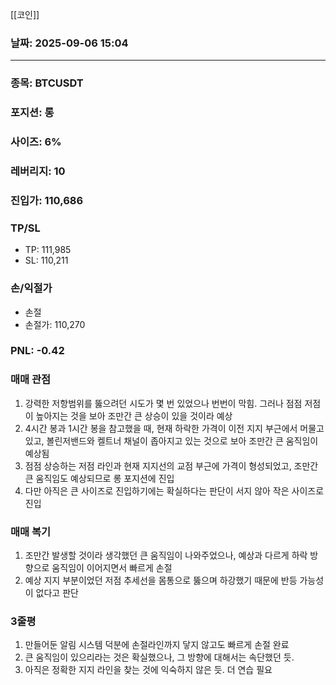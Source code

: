 [[코인]]

### 날짜:  2025-09-06 15:04

----
### 종목: BTCUSDT

### 포지션: 롱

### 사이즈: 6%

### 레버리지: 10

### 진입가: 110,686

### TP/SL
- TP: 111,985
- SL: 110,211

### 손/익절가
- 손절
- 손절가: 110,270

### PNL: -0.42
### 매매 관점
1. 강력한 저항범위를 뚫으려던 시도가 몇 번 있었으나 번번이 막힘. 그러나 점점 저점이 높아지는 것을 보아 조만간 큰 상승이 있을 것이라 예상
2. 4시간 봉과 1시간 봉을 참고했을 때, 현재 하락한 가격이 이전 지지 부근에서 머물고 있고, 볼린저밴드와 켈트너 채널이 좁아지고 있는 것으로 보아 조만간 큰 움직임이 예상됨
3. 점점 상승하는 저점 라인과 현재 지지선의 교점 부근에 가격이 형성되었고, 조만간 큰 움직임도 예상되므로 롱 포지션에 진입
4. 다만 아직은 큰 사이즈로 진입하기에는 확실하다는 판단이 서지 않아 작은 사이즈로 진입

### 매매 복기
1. 조만간 발생할 것이라 생각했던 큰 움직임이 나와주었으나, 예상과 다르게 하락 방향으로 움직임이 이어지면서 빠르게 손절
2. 예상 지지 부분이었던 저점 추세선을 몸통으로 뚫으며 하강했기 때문에 반등 가능성이 없다고 판단

### 3줄평
1. 만들어둔 알림 시스템 덕분에 손절라인까지 닿지 않고도 빠르게 손절 완료
2. 큰 움직임이 있으리라는 것은 확실했으나, 그 방향에 대해서는 속단했던 듯.
3. 아직은 정확한 지지 라인을 찾는 것에 익숙하지 않은 듯. 더 연습 필요